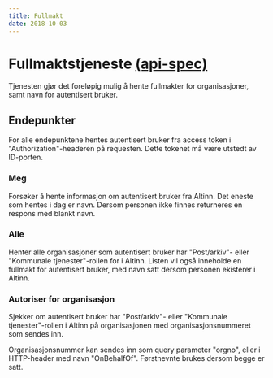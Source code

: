 ```yaml
---
title: Fullmakt
date: 2018-10-03
---
```

# Fullmaktstjeneste [(api-spec)](https://editor.swagger.io/?url=https://ks-no.github.io/api/fullmakt-api-v1.json)

Tjenesten gjør det foreløpig mulig å hente fullmakter for organisasjoner, samt navn for autentisert bruker.

## Endepunkter

For alle endepunktene hentes autentisert bruker fra access token i "Authorization"-headeren på requesten. Dette tokenet 
må være utstedt av ID-porten.

### Meg
Forsøker å hente informasjon om autentisert bruker fra Altinn. Det eneste som hentes i dag er navn. Dersom personen ikke 
finnes returneres en respons med blankt navn.

### Alle
Henter alle organisasjoner som autentisert bruker har "Post/arkiv"- eller "Kommunale tjenester"-rollen for i Altinn. 
Listen vil også inneholde en fullmakt for autentisert bruker, med navn satt dersom personen ekisterer i Altinn.

### Autoriser for organisasjon
Sjekker om autentisert bruker har "Post/arkiv"- eller "Kommunale tjenester"-rollen i Altinn på organisasjonen med 
organisasjonsnummeret som sendes inn.

Organisasjonsnummer kan sendes inn som query parameter "orgno", eller i HTTP-header med navn "OnBehalfOf". Førstnevnte 
brukes dersom begge er satt.


